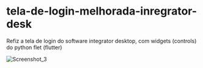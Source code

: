 # tela-de-login-melhorada-inregrator-desk
Refiz a tela de login do software integrator desktop, com widgets (controls) do python flet (flutter)

![Screenshot_3](https://github.com/AlexSanDaSilJr/tela-de-login-melhorada-inregrator-desk/assets/115832034/7504c46c-e200-45ce-b189-28d158836d72)
